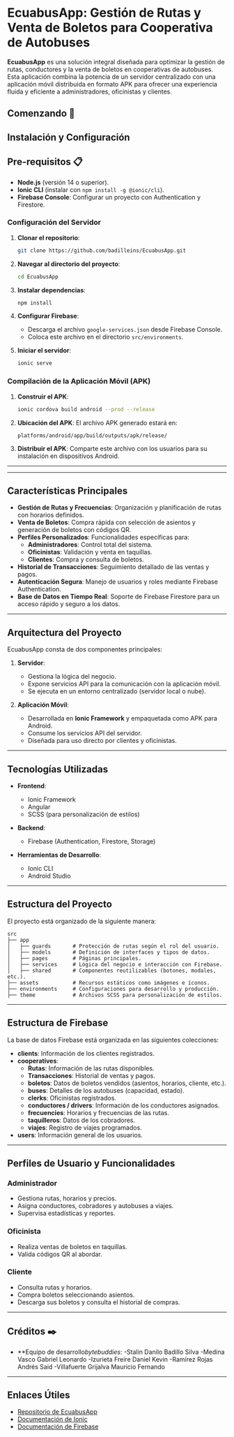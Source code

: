 
# EcuabusApp: Gestión de Rutas y Venta de Boletos para Cooperativa de Autobuses

**EcuabusApp** es una solución integral diseñada para optimizar la gestión de rutas, conductores y la venta de boletos en cooperativas de autobuses. Esta aplicación combina la potencia de un servidor centralizado con una aplicación móvil distribuida en formato APK para ofrecer una experiencia fluida y eficiente a administradores, oficinistas y clientes.


## Comenzando 🚀
## Instalación y Configuración

## Pre-requisitos 📋

- **Node.js** (versión 14 o superior).
- **Ionic CLI** (instalar con `npm install -g @ionic/cli`).
- **Firebase Console**: Configurar un proyecto con Authentication y Firestore.


### Configuración del Servidor

1. **Clonar el repositorio**:
   ```bash
   git clone https://github.com/badilleins/EcuabusApp.git
   ```

2. **Navegar al directorio del proyecto**:
   ```bash
   cd EcuabusApp
   ```

3. **Instalar dependencias**:
   ```bash
   npm install
   ```

4. **Configurar Firebase**:
   - Descarga el archivo `google-services.json` desde Firebase Console.
   - Coloca este archivo en el directorio `src/environments`.

5. **Iniciar el servidor**:
   ```bash
   ionic serve
   ```

### Compilación de la Aplicación Móvil (APK)

1. **Construir el APK**:
   ```bash
   ionic cordova build android --prod --release
   ```

2. **Ubicación del APK**:
   El archivo APK generado estará en:
   ```
   platforms/android/app/build/outputs/apk/release/
   ```

3. **Distribuir el APK**:
   Comparte este archivo con los usuarios para su instalación en dispositivos Android.

---

---

## Características Principales

- **Gestión de Rutas y Frecuencias**: Organización y planificación de rutas con horarios definidos.
- **Venta de Boletos**: Compra rápida con selección de asientos y generación de boletos con códigos QR.
- **Perfiles Personalizados**: Funcionalidades específicas para:
  - **Administradores**: Control total del sistema.
  - **Oficinistas**: Validación y venta en taquillas.
  - **Clientes**: Compra y consulta de boletos.
- **Historial de Transacciones**: Seguimiento detallado de las ventas y pagos.
- **Autenticación Segura**: Manejo de usuarios y roles mediante Firebase Authentication.
- **Base de Datos en Tiempo Real**: Soporte de Firebase Firestore para un acceso rápido y seguro a los datos.

---

## Arquitectura del Proyecto

EcuabusApp consta de dos componentes principales:

1. **Servidor**:
   - Gestiona la lógica del negocio.
   - Expone servicios API para la comunicación con la aplicación móvil.
   - Se ejecuta en un entorno centralizado (servidor local o nube).

2. **Aplicación Móvil**:
   - Desarrollada en **Ionic Framework** y empaquetada como APK para Android.
   - Consume los servicios API del servidor.
   - Diseñada para uso directo por clientes y oficinistas.

---

## Tecnologías Utilizadas

- **Frontend**:
  - Ionic Framework
  - Angular
  - SCSS (para personalización de estilos)
  
- **Backend**:
  - Firebase (Authentication, Firestore, Storage)
  
- **Herramientas de Desarrollo**:
  - Ionic CLI
  - Android Studio

---

## Estructura del Proyecto

El proyecto está organizado de la siguiente manera:

```
src
├── app
│   ├── guards       # Protección de rutas según el rol del usuario.
│   ├── models       # Definición de interfaces y tipos de datos.
│   ├── pages        # Páginas principales.
│   ├── services     # Lógica del negocio e interacción con Firebase.
│   ├── shared       # Componentes reutilizables (botones, modales, etc.).
├── assets           # Recursos estáticos como imágenes e íconos.
├── environments     # Configuraciones para desarrollo y producción.
├── theme            # Archivos SCSS para personalización de estilos.
```

---

## Estructura de Firebase

La base de datos Firebase está organizada en las siguientes colecciones:

- **clients**: Información de los clientes registrados.
- **cooperatives**:
  - **Rutas**: Información de las rutas disponibles.
  - **Transacciones**: Historial de ventas y pagos.
  - **boletos**: Datos de boletos vendidos (asientos, horarios, cliente, etc.).
  - **buses**: Detalles de los autobuses (capacidad, estado).
  - **clerks**: Oficinistas registrados.
  - **conductores / drivers**: Información de los conductores asignados.
  - **frecuencies**: Horarios y frecuencias de las rutas.
  - **taquilleros**: Datos de los cobradores.
  - **viajes**: Registro de viajes programados.
- **users**: Información general de los usuarios.

---

## Perfiles de Usuario y Funcionalidades

### Administrador
- Gestiona rutas, horarios y precios.
- Asigna conductores, cobradores y autobuses a viajes.
- Supervisa estadísticas y reportes.

### Oficinista
- Realiza ventas de boletos en taquillas.
- Valida códigos QR al abordar.

### Cliente
- Consulta rutas y horarios.
- Compra boletos seleccionando asientos.
- Descarga sus boletos y consulta el historial de compras.

---


## Créditos ✒️

- **Equipo de desarrollo*bytebuddies*:
-Stalin Danilo Badillo Silva
-Medina Vasco Gabriel Leonardo
-Izurieta Freire Daniel Kevin
-Ramírez Rojas  Andrés Said 
-Villafuerte Grijalva Mauricio Fernando

---

## Enlaces Útiles

- [Repositorio de EcuabusApp](https://github.com/badilleins/EcuabusApp.git)  
- [Documentación de Ionic](https://ionicframework.com/docs)  
- [Documentación de Firebase](https://firebase.google.com/docs)
